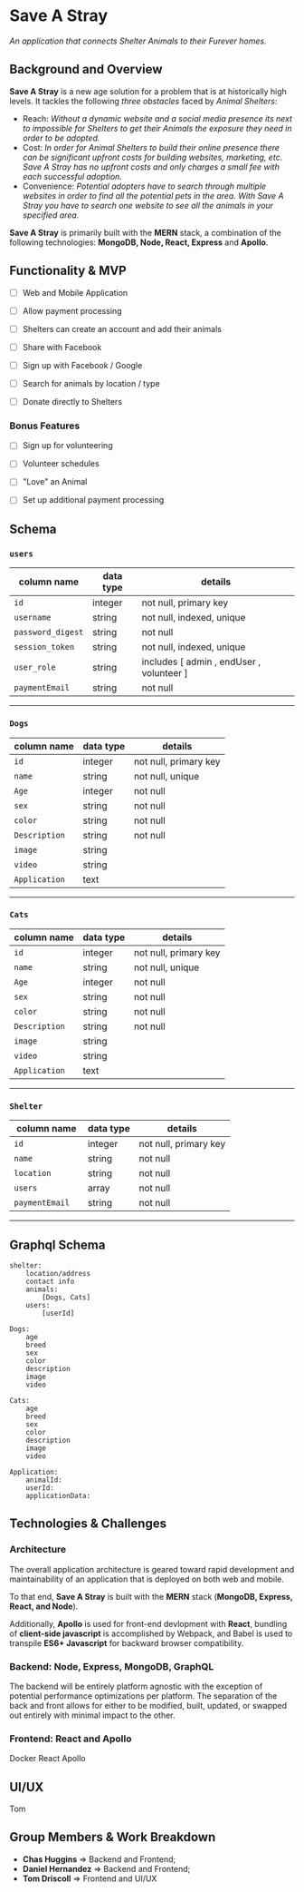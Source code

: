 # Save A Stray

_An application that connects Shelter Animals to their Furever homes._

## Background and Overview

**Save A Stray** is a new age solution for a problem that is at historically high levels.  It tackles the following *three obstacles* faced by *Animal Shelters*: 

- Reach: _Without a dynamic website and a social media presence its next to impossible for Shelters to get their Animals the exposure they need in order to be adopted._
- Cost: _In order for Animal Shelters to build their online presence there can be significant upfront costs for building websites, marketing, etc.  Save A Stray has no upfront costs and only charges a small fee with each successful adoption._
- Convenience:  _Potential adopters have to search through multiple websites in order to find all the potential pets in the area.  With Save A Stray you have to search one website to see all the animals in your specified area._ 


**Save A Stray** is primarily built with the **MERN** stack, a combination of the following technologies: **MongoDB, Node, React, Express** and **Apollo**.

## Functionality & MVP

- [ ] Web and Mobile Application
- [ ] Allow payment processing
- [ ] Shelters can create an account and add their animals
- [ ] Share with Facebook
- [ ] Sign up with Facebook / Google
- [ ] Search for animals by location / type
- [ ] Donate directly to Shelters


### Bonus Features

- [ ] Sign up for volunteering
- [ ] Volunteer schedules
- [ ] "Love" an Animal
- [ ] Set up additional payment processing


## Schema

### `users`
column name       | data type | details
------------------|-----------|-----------------------
`id `             | integer   | not null, primary key
`username`        | string    | not null, indexed, unique
`password_digest` | string    | not null
`session_token`   | string    | not null, indexed, unique
`user_role`       | string    | includes [ admin , endUser , volunteer ] 
`paymentEmail  `  | string    | not null 
--- 
<!--  -->
### `Dogs`
column name     | data type | details
----------------|-----------|-----------------------
`id`            | integer   | not null, primary key
`name`          | string    | not null,  unique​
`Age`           | integer   | not null
`sex`           | string    | not null
`color `        | string    | not null
`Description`   | string    | not null
`image`         | string    | 
`video`         | string    | 
`Application`   | text      | 
--- 

### `Cats`
column name     | data type | details
----------------|-----------|-----------------------
`id`            | integer   | not null, primary key
`name`          | string    | not null,  unique
`Age`           | integer   | not null
`sex`           | string    | not null
`color`         | string    | not null
`Description`   | string    | not null
`image`         | string    |
`video`         | string    |
`Application`   | text      | 

--- 


### `Shelter`
column name     | data type | details
----------------|-----------|-----------------------
`id `           | integer   | not null, primary key
`name  `        | string    | not null
`location  `    | string    | not null 
`users  `       | array     | not null 
`paymentEmail  `| string    | not null 

--- 

 
## Graphql Schema

    shelter:
        location/address
        contact info
        animals: 
            [Dogs, Cats]
        users:
            [userId]    

    Dogs:
        age
        breed
        sex
        color
        description
        image
        video

    Cats:
        age
        breed
        sex
        color
        description
        image
        video

    Application:
        animalId:
        userId:
        applicationData:

## Technologies & Challenges

### Architecture
The overall application architecture is geared toward rapid development and maintainability of an application that is deployed on both web and mobile.

To that end, **Save A Stray** is built with the **MERN** stack (**MongoDB, Express, React, and Node**).

Additionally, **Apollo** is used for front-end devlopment with **React**, bundling of **client-side javascript** is accomplished by Webpack, and Babel is used to transpile **ES6+ Javascript** for backward browser compatibility.

### Backend: Node, Express, MongoDB, GraphQL
The backend will be entirely platform agnostic with the exception of potential performance optimizations per platform. The separation of the back and front allows for either to be modified, built, updated, or swapped out entirely with minimal impact to the other.

### Frontend: React and Apollo
Docker React Apollo

## UI/UX
Tom

## Group Members & Work Breakdown

- **Chas Huggins** => Backend and Frontend;
- **Daniel Hernandez** => Backend and Frontend;
- **Tom Driscoll** => Frontend and UI/UX